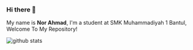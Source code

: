 ### Hi there 👋


My name is **Nor Ahmad**, I'm a student at SMK Muhammadiyah 1 Bantul, 
Welcome To My Repository!

![github stats](https://github-readme-stats.vercel.app/api?username=norahm4d&show_icons=true)
